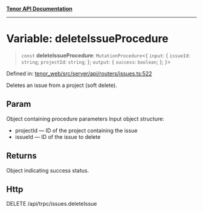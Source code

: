 [**Tenor API Documentation**](../../README.md)

***

# Variable: deleteIssueProcedure

> `const` **deleteIssueProcedure**: `MutationProcedure`\<\{ `input`: \{ `issueId`: `string`; `projectId`: `string`; \}; `output`: \{ `success`: `boolean`; \}; \}\>

Defined in: [tenor\_web/src/server/api/routers/issues.ts:522](https://github.com/Apantli/Tenor/blob/b33873959b5093fc3e3d66ac4f230a78a6395bbd/tenor_web/src/server/api/routers/issues.ts#L522)

Deletes an issue from a project (soft delete).

## Param

Object containing procedure parameters
Input object structure:
- projectId — ID of the project containing the issue
- issueId — ID of the issue to delete

## Returns

Object indicating success status.

## Http

DELETE /api/trpc/issues.deleteIssue
